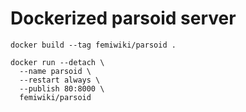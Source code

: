 Dockerized parsoid server
========

```
docker build --tag femiwiki/parsoid .

docker run --detach \
  --name parsoid \
  --restart always \
  --publish 80:8000 \
  femiwiki/parsoid
```
